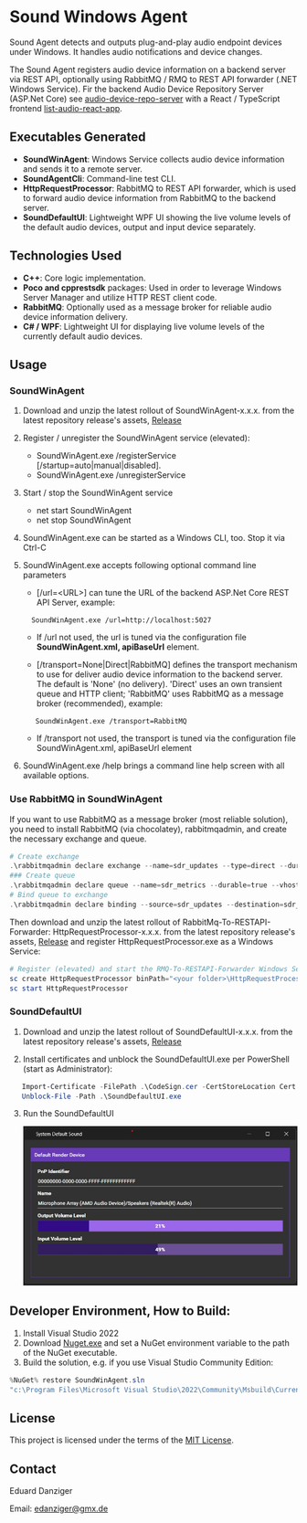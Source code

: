 # Sound Windows Agent

Sound Agent detects and outputs plug-and-play audio endpoint devices under Windows. It handles audio notifications and device changes.

The Sound Agent registers audio device information on a backend server via REST API, optionally using RabbitMQ / RMQ to REST API forwarder (.NET Windows Service).
Fir the backend Audio Device Repository Server (ASP.Net Core) see [audio-device-repo-server](https://github.com/eduarddanziger/audio-device-repo-server/)
with a React / TypeScript frontend [list-audio-react-app](https://github.com/eduarddanziger/list-audio-react-app/).

## Executables Generated

- **SoundWinAgent**: Windows Service collects audio device information and sends it to a remote server.
- **SoundAgentCli**: Command-line test CLI.
- **HttpRequestProcessor**: RabbitMQ to REST API forwarder, which is used to forward audio device information from RabbitMQ to the backend server.
- **SoundDefaultUI**: Lightweight WPF UI showing the live volume levels of the default audio devices, output and input device separately.

## Technologies Used

- **C++**: Core logic implementation.
- **Poco and cpprestsdk** packages: Used in order to leverage Windows Server Manager and utilize HTTP REST client code.
- **RabbitMQ**: Optionally used as a message broker for reliable audio device information delivery.
- **C# / WPF**: Lightweight UI for displaying live volume levels of the currently default audio devices.

## Usage

### SoundWinAgent
1. Download and unzip the latest rollout of SoundWinAgent-x.x.x. from the latest repository release's assets, [Release](https://github.com/eduarddanziger/SoundWinAgent/releases/latest)
2. Register / unregister the SoundWinAgent service (elevated):
    - SoundWinAgent.exe /registerService [/startup=auto|manual|disabled]. 
    - SoundWinAgent.exe /unregisterService
3. Start / stop the SoundWinAgent service
    - net start SoundWinAgent
    - net stop SoundWinAgent
4. SoundWinAgent.exe can be started as a Windows CLI, too. Stop it via Ctrl-C
5. SoundWinAgent.exe accepts following optional command line parameters
    - [/url=\<URL\>] can tune the URL of the backend ASP.Net Core REST API Server, example:
    ```
      SoundWinAgent.exe /url=http://localhost:5027
    ```
      - If /url not used, the url is tuned via the configuration file **SoundWinAgent.xml, apiBaseUrl** element.

    - [/transport=None|Direct|RabbitMQ] defines the transport mechanism to use for deliver
      audio device information to the backend server. The default is 'None' (no delivery).
      'Direct' uses an own transient queue and HTTP client; 'RabbitMQ' uses RabbitMQ as a message broker (recommended), example:
    ```
       SoundWinAgent.exe /transport=RabbitMQ
    ```
      - If /transport not used, the transport is tuned via the configuration file SoundWinAgent.xml, apiBaseUrl element

6. SoundWinAgent.exe /help brings a command line help screen with all available options.

### Use RabbitMQ in SoundWinAgent
If you want to use RabbitMQ as a message broker (most reliable solution),
you need to install RabbitMQ (via chocolatey), rabbitmqadmin, and create the necessary exchange and queue.

```powershell
# Create exchange
.\rabbitmqadmin declare exchange --name=sdr_updates --type=direct --durable=true --vhost=/
### Create queue
.\rabbitmqadmin declare queue --name=sdr_metrics --durable=true --vhost=/
# Bind queue to exchange
.\rabbitmqadmin declare binding --source=sdr_updates --destination=sdr_metrics --destination-type=queue --routing-key=metrics-capture --vhost=/
```

Then download and unzip the latest rollout of RabbitMq-To-RESTAPI-Forwarder: HttpRequestProcessor-x.x.x. from the latest repository release's assets, [Release](https://github.com/eduarddanziger/SoundWinAgent/releases/latest) and register HttpRequestProcessor.exe as a Windows Service:

```powershell
# Register (elevated) and start the RMQ-To-RESTAPI-Forwarder Windows Service
sc create HttpRequestProcessor binPath="<your folder>\HttpRequestProcessor.exe" start=auto
sc start HttpRequestProcessor
```

### SoundDefaultUI
1. Download and unzip the latest rollout of SoundDefaultUI-x.x.x. from the latest repository
release's assets, [Release](https://github.com/eduarddanziger/SoundWinAgent/releases/latest)

2. Install certificates and unblock the SoundDefaultUI.exe per PowerShell (start as Administrator):

```powershell
   Import-Certificate -FilePath .\CodeSign.cer -CertStoreLocation Cert:\LocalMachine\Root
   Unblock-File -Path .\SoundDefaultUI.exe
```
3. Run the SoundDefaultUI

    ![SoundDefaultUI screenshot](20250820152822SoundDefaultUI.JPG)

## Developer Environment, How to Build:

1. Install Visual Studio 2022
2. Download [Nuget.exe](https://dist.nuget.org/win-x86-commandline/latest/nuget.exe) and set a NuGet environment variable to the path of the NuGet executable.
3. Build the solution, e.g. if you use Visual Studio Community Edition:
```powershell
%NuGet% restore SoundWinAgent.sln
"c:\Program Files\Microsoft Visual Studio\2022\Community\Msbuild\Current\Bin\MSBuild.exe" SoundWinAgent.sln /p:Configuration=Release /target:Rebuild -restore
```

## License

This project is licensed under the terms of the [MIT License](LICENSE).

## Contact

Eduard Danziger

Email: [edanziger@gmx.de](mailto:edanziger@gmx.de)
